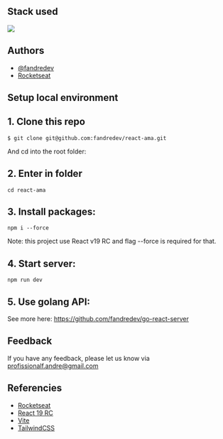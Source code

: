 ## Stack used

<img src="https://skillicons.dev/icons?i=react,github,tailwindcss,vite&theme=dark" />

<br>

## Authors
- [@fandredev](https://www.linkedin.com/in/devfandre/)
- [Rocketseat](https://www.rocketseat.com.br/)


## Setup local environment
## 1. Clone this repo
```
$ git clone git@github.com:fandredev/react-ama.git
```
And cd into the root folder:

## 2. Enter in folder
```
cd react-ama
```

## 3. Install packages:
```
npm i --force
```

Note: this project use React v19 RC and flag --force is required for that.

## 4. Start server:
```
npm run dev
```

## 5. Use golang API:

See more here: https://github.com/fandredev/go-react-server

## Feedback

If you have any feedback, please let us know via profissionalf.andre@gmail.com

## Referencies

 - [Rocketseat](https://www.rocketseat.com.br/)
 - [React 19 RC](https://19.react.dev/)
 - [Vite](https://vitejs.dev)
 - [TailwindCSS](https://tailwindcss.com/)
